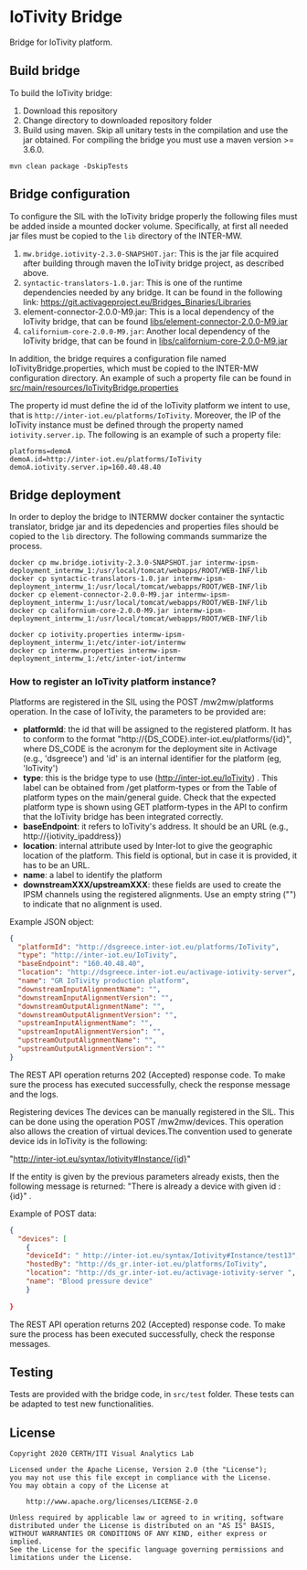 # IoTivity Bridge

Bridge for IoTivity platform.

## Build bridge


To build the IoTivity bridge:
1. Download this repository
2. Change directory to downloaded repository folder
3. Build using maven. Skip all unitary tests in the compilation and use the jar obtained. For compiling the bridge you must use a maven version >= 3.6.0.

```
mvn clean package -DskipTests
```

## Bridge configuration 

To configure the SIL with the IoTivity bridge properly the following files must be added inside a mounted docker volume. Specifically, at first all needed jar files must be copied to the ``lib`` directory of the INTER-MW.
1. ``mw.bridge.iotivity-2.3.0-SNAPSHOT.jar``: This is the jar file acquired after building through maven the IoTivity bridge project, as described above.
2. ``syntactic-translators-1.0.jar``: This is one of the runtime dependencies needed by any bridge. It can be found in the following link: https://git.activageproject.eu/Bridges_Binaries/Libraries
3. element-connector-2.0.0-M9.jar: This is a local dependency of the IoTivity bridge, that can be found [libs/element-connector-2.0.0-M9.jar](libs/element-connector-2.0.0-M9.jar)
4. ``californium-core-2.0.0-M9.jar``: Another local dependency of the IoTivity bridge, that can be found in [libs/californium-core-2.0.0-M9.jar](libs/californium-core-2.0.0-M9.jar)

In addition, the bridge requires a configuration file named IoTivityBridge.properties, which must be copied to the INTER-MW configuration directory. An example of such a property file can be found in [src/main/resources/IoTivityBridge.properties](src/main/resources/IoTivityBridge.properties)

The property id must define the id of the IoTivity platform we intent to use, that is ``http://inter-iot.eu/platforms/IoTivity``. Moreover, the IP of the IoTivity instance must be defined through the property named ``iotivity.server.ip``. The following is an example of such a  property file:

```
platforms=demoA
demoA.id=http://inter-iot.eu/platforms/IoTivity
demoA.iotivity.server.ip=160.40.48.40
```

## Bridge deployment

In order to deploy the bridge to INTERMW docker container the syntactic translator, bridge jar and its depedencies and properties files should be copied to the ``lib`` directory. The following commands summarize the process.
```
docker cp mw.bridge.iotivity-2.3.0-SNAPSHOT.jar intermw-ipsm-deployment_intermw_1:/usr/local/tomcat/webapps/ROOT/WEB-INF/lib
docker cp syntactic-translators-1.0.jar intermw-ipsm-deployment_intermw_1:/usr/local/tomcat/webapps/ROOT/WEB-INF/lib
docker cp element-connector-2.0.0-M9.jar intermw-ipsm-deployment_intermw_1:/usr/local/tomcat/webapps/ROOT/WEB-INF/lib
docker cp californium-core-2.0.0-M9.jar intermw-ipsm-deployment_intermw_1:/usr/local/tomcat/webapps/ROOT/WEB-INF/lib

docker cp iotivity.properties intermw-ipsm-deployment_intermw_1:/etc/inter-iot/intermw
docker cp intermw.properties intermw-ipsm-deployment_intermw_1:/etc/inter-iot/intermw
```


### How to register an IoTivity platform instance?

Platforms are registered in the SIL using the POST /mw2mw/platforms operation. In the case of IoTivity, the parameters to be provided are:

- **platformId**: the id that will be assigned to the registered platform. It has to conform to the format "http://{DS_CODE}.inter-iot.eu/platforms/{id}", where DS_CODE is the acronym for the deployment site in Activage (e.g., 'dsgreece') and 'id' is an internal identifier for the platform (eg, 'IoTivity')
- **type**: this is the bridge type to use (http://inter-iot.eu/IoTivity) . This label can be obtained from /get platform-types or from the Table of platform types on the main/general guide. Check that the expected platform type is shown using GET platform-types in the API to confirm that the IoTivity bridge has been integrated correctly.
- **baseEndpoint**: it refers to IoTivity's address. It should be an URL (e.g., http://{iotivity_ipaddress})
- **location**: internal attribute used by Inter-Iot to give the geographic location of the platform. This field is optional, but in case it is provided, it has to be an URL.
- **name**: a label to identify the platform
- **downstreamXXX/upstreamXXX**: these fields are used to create the IPSM channels using the registered alignments. Use an empty string ("") to indicate that no alignment is used. 
 

Example JSON object:
```json
{
  "platformId": "http://dsgreece.inter-iot.eu/platforms/IoTivity",
  "type": "http://inter-iot.eu/IoTivity",
  "baseEndpoint": "160.40.48.40",
  "location": "http://dsgreece.inter-iot.eu/activage-iotivity-server",
  "name": "GR IoTivity production platform",
  "downstreamInputAlignmentName": "",
  "downstreamInputAlignmentVersion": "",
  "downstreamOutputAlignmentName": "",
  "downstreamOutputAlignmentVersion": "",
  "upstreamInputAlignmentName": "",
  "upstreamInputAlignmentVersion": "",
  "upstreamOutputAlignmentName": "",
  "upstreamOutputAlignmentVersion": ""
}
```
The REST API operation returns 202 (Accepted) response code. To make sure the process has executed successfully, check the response message and the logs.

Registering devices
The devices can be manually registered in the SIL. This can be done using the operation POST /mw2mw/devices. This operation also allows the creation of virtual devices.The convention used to generate device ids in IoTivity is the following:

"http://inter-iot.eu/syntax/Iotivity#Instance/{id}"

If the entity is given by the previous parameters already exists, then the following message is returned: "There is already a device with given id : {id}"
.

Example of POST data:
```json
{
  "devices": [
	{
  	"deviceId": " http://inter-iot.eu/syntax/Iotivity#Instance/test13",
  	"hostedBy": "http://ds_gr.inter-iot.eu/platforms/IoTivity",
  	"location": "http://ds_gr.inter-iot.eu/activage-iotivity-server ",
  	"name": "Blood pressure device"
	}
  
}
```

The REST API operation returns 202 (Accepted) response code. To make sure the process has been executed successfully, check the response messages.


## Testing

Tests are provided with the bridge code, in ``src/test`` folder. These tests can be adapted to test new functionalities.

## License

```
Copyright 2020 CERTH/ITI Visual Analytics Lab

Licensed under the Apache License, Version 2.0 (the "License");
you may not use this file except in compliance with the License.
You may obtain a copy of the License at

    http://www.apache.org/licenses/LICENSE-2.0

Unless required by applicable law or agreed to in writing, software
distributed under the License is distributed on an "AS IS" BASIS,
WITHOUT WARRANTIES OR CONDITIONS OF ANY KIND, either express or implied.
See the License for the specific language governing permissions and
limitations under the License.
```